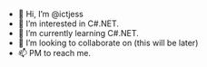 - 👋 Hi, I’m @ictjess
- 👀 I’m interested in C#.NET.
- 🌱 I’m currently learning C#.NET.
- 💞️ I’m looking to collaborate on (this will be later)
- 📫 PM to reach me. 
<!---
ictjess/ictjess is a ✨ special ✨ repository because its `README.md` (this file) appears on your GitHub profile.
You can click the Preview link to take a look at your changes.
--->
